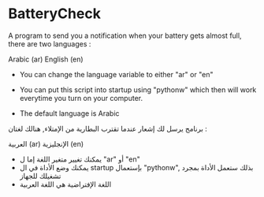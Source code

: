 # BatteryCheck
A program to send you a notification when your battery gets almost full, there are two languages :
 
 Arabic (ar)
 English (en)
 

- You can change the language variable to either "ar" or "en"

- You can put this script into startup using "pythonw" which then will work everytime you turn on your computer.

- The default language is Arabic

برنامج يرسل لك إشعار عندما تقترب البطارية من الإمتلاء, هنالك لغتان :

 العربية (ar)
 الإنجليزية (en)


- يمكنك تغيير متغير اللغة إما ل "ar" أو "en"
- يمكنك وضع الأداة في ال startup بإستعمال "pythonw", بذلك ستعمل الأداة بمجرد تشغيلك للجهاز
- اللغة الإفتراضية هي اللغة العربية
